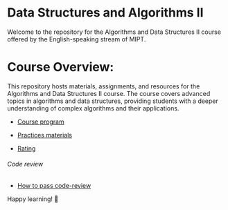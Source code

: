 # Data Structures and Algorithms II
Welcome to the repository for the Algorithms and Data Structures II course offered by the English-speaking stream of MIPT.

# Course Overview:
This repository hosts materials, assignments, and resources for the Algorithms and Data Structures II course. The course covers advanced topics in algorithms and data structures, providing students with a deeper understanding of complex algorithms and their applications.

- [Course program](/program.md)

- [Practices materials](/materials/materials.md)

- [Rating]([https://docs.google.com/spreadsheets/d/1YBSQKsTT25yyDlLb2DivpE3RN6FZ3xnJmqsTiJQVEQs/edit?usp=sharing](https://docs.google.com/spreadsheets/d/1roFCm5N-mRfv-VSb967_xaDVll2hTZk5jILz6QRdMGg/edit?usp=sharing))

###### Code review

- [How to pass code-review](/code-review.md)

Happy learning! 🚀
